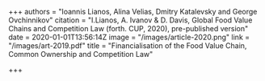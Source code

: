+++
authors = "Ioannis Lianos, Alina Velias, Dmitry Katalevsky and George Ovchinnikov"
citation = "I.Lianos, A. Ivanov & D. Davis, Global Food Value Chains and Competition Law (forth. CUP, 2020), pre-published version"
date = 2020-01-01T13:56:14Z
image = "/images/article-2020.png"
link = "/images/art-2019.pdf"
title = "Financialisation of the Food Value Chain, Common Ownership and Competition Law"

+++
